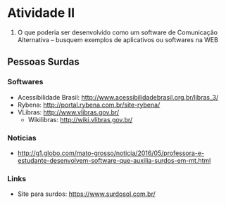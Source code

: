 # Atividade II
1) O que poderia ser desenvolvido como um software de Comunicação Alternativa – busquem exemplos de aplicativos ou softwares na WEB 
## Pessoas Surdas
### Softwares
- Acessibilidade Brasil: http://www.acessibilidadebrasil.org.br/libras_3/
- Rybena: http://portal.rybena.com.br/site-rybena/
- VLibras: http://www.vlibras.gov.br/
    - Wikilibras: http://wiki.vlibras.gov.br/

### Noticias
- http://g1.globo.com/mato-grosso/noticia/2016/05/professora-e-estudante-desenvolvem-software-que-auxilia-surdos-em-mt.html

### Links
- Site para surdos: https://www.surdosol.com.br/